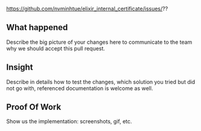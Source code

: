 https://github.com/nvminhtue/elixir_internal_certificate/issues/??

## What happened

Describe the big picture of your changes here to communicate to the team why we should accept this pull request. 
 
## Insight

Describe in details how to test the changes, which solution you tried but did not go with, referenced documentation is welcome as well.
 
## Proof Of Work

Show us the implementation: screenshots, gif, etc.
